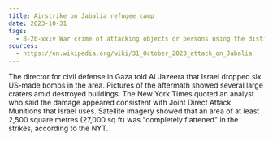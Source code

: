 ```yaml
---
title: Airstrike on Jabalia refugee camp
date: 2023-10-31
tags:
  - 8-2b-xxiv War crime of attacking objects or persons using the distinctive emblems of the Geneva Conventions.
sources:
  - https://en.wikipedia.org/wiki/31_October_2023_attack_on_Jabalia
---
```


The director for civil defense in Gaza told Al Jazeera that Israel dropped six US-made bombs in the area. Pictures of the aftermath showed several large craters amid destroyed buildings. The New York Times quoted an analyst who said the damage appeared consistent with Joint Direct Attack Munitions that Israel uses. Satellite imagery showed that an area of at least 2,500 square metres (27,000 sq ft) was "completely flattened" in the strikes, according to the NYT.